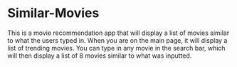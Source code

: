 # Similar-Movies

This is a movie recommendation app that will display a list of movies similar to what the users typed in. When you are on the main page, it will display a list of trending movies. You can type in any movie in the search bar, which will then display a list of 8 movies similar to what was inputted. 
